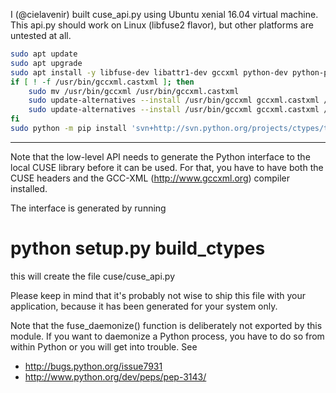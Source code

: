 I (@cielavenir) built cuse_api.py using Ubuntu xenial 16.04 virtual machine. This api.py should work on Linux (libfuse2 flavor), but other platforms are untested at all.

```sh
sudo apt update
sudo apt upgrade
sudo apt install -y libfuse-dev libattr1-dev gccxml python-dev python-pip python-wheel pkg-config subversion git g++-4.9
if [ ! -f /usr/bin/gccxml.castxml ]; then
    sudo mv /usr/bin/gccxml /usr/bin/gccxml.castxml
    sudo update-alternatives --install /usr/bin/gccxml gccxml.castxml /usr/bin/gccxml.castxml 1
    sudo update-alternatives --install /usr/bin/gccxml gccxml.castxml /usr/bin/gccxml.real 10
fi
sudo python -m pip install 'svn+http://svn.python.org/projects/ctypes/trunk/ctypeslib/#egg=ctypeslib-dev'
```

----

Note that the low-level API needs to generate the Python interface
to the local CUSE library before it can be used. For that,
you have to have both the CUSE headers and the GCC-XML
(http://www.gccxml.org) compiler installed.

The interface is generated by running 

# python setup.py build_ctypes

this will create the file cuse/cuse_api.py

Please keep in mind that it's probably not wise to ship this file
with your application, because it has been generated for your
system only.


Note that the fuse_daemonize() function is deliberately not exported
by this module. If you want to daemonize a Python process, you have to
do so from within Python or you will get into trouble. See
 - http://bugs.python.org/issue7931 
 - http://www.python.org/dev/peps/pep-3143/
 
